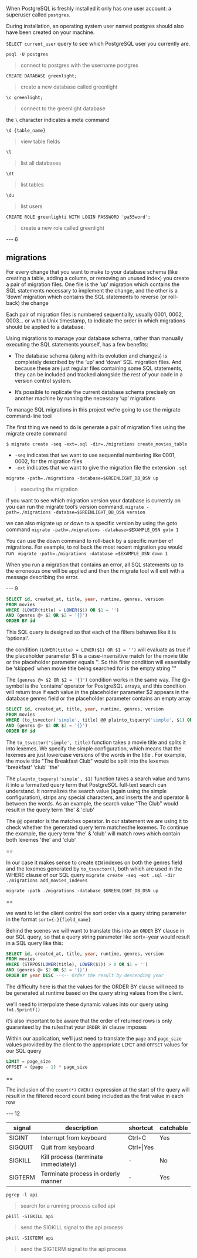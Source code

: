 When PostgreSQL is freshly installed it only has one user account: a superuser called 
`postgres`.


During installation, an operating system user named postgres should also have been 
created on your machine.

`SELECT current_user` query to see which PostgreSQL user you currently are.

`psql -U postgres`
> connect to postgres with the username postgres

`CREATE DATABASE greenlight;`
> create a new database called greenlight

`\c greenlight;`
> connect to the greenlight database

the `\` character indicates a meta command

`\d {table_name}`
> view table fields

`\l`
> list all databases

`\dt`
> list tables

`\du`
> list users

`CREATE ROLE greenlighti WITH LOGIN PASSWORD 'pa55word';`
> create a new role called greenlight

--- 6

## migrations
For every change that you want to make to your database schema
(like creating a table, adding a column, or removing an unused index)
you create a pair of migration files. One file is the ‘up’ migration
which contains the SQL statements necessary to implement the change, and
the other is a ‘down’ migration which contains the SQL statements to
reverse (or roll-back) the change

Each pair of migration files is numbered sequentially, usually 0001, 0002,
0003... or with a Unix timestamp, to indicate the order in which migrations
should be applied to a database.

Using migrations to manage your database schema, rather than manually
executing the SQL statements yourself, has a few benefits:
+ The database schema (along with its evolution and changes) is 
completely described by the ‘up’ and ‘down’ SQL migration files.
And because these are just regular files containing some SQL statements, 
they can be included and tracked alongside the rest of your code in a version control system.

+ It’s possible to replicate the current database schema precisely on
another machine by running the necessary ‘up’ migrations

To manage SQL migrations in this project we’re going to use the
migrate command-line tool 

The first thing we need to do is generate a pair of migration files using
the migrate create command

`$ migrate create -seq -ext=.sql -dir=./migrations create_movies_table`
+ `-seq` indicates that we want to use sequential numbering like 0001, 0002, for
the migration files
+ `-ext` indicates that we want to give the migration file the extension `.sql`

`migrate -path=./migrations -database=$GREENLIGHT_DB_DSN up`
> executing the migration

if you want to see which migration version your database is
currently on you can run the migrate tool’s version command.
`migrate -path=./migrations -databse=$GREENLIGHT_DB_DSN version`

we can also migrate up or down to a specific version by using the goto
command
`migrate -path=./migrations -database=$EXAMPLE_DSN goto 1`

You can use the down command to roll-back by a specific number of migrations. For
example, to rollback the most recent migration you would run
` migrate -path=./migrations -database =$EXAMPLE_DSN down 1`

When you run a migration that contains an error, all SQL
statements up to the erroneous one will be applied and then the
migrate tool will exit with a message describing the error.

--- 9

```sql
SELECT id, created_at, title, year, runtime, genres, version
FROM movies
WHERE (LOWER(title) = LOWER($1) OR $1 = '')
AND (genres @> $2 OR $2 = '{}')
ORDER BY id
```

This SQL query is designed so that each of the filters behaves like it is ‘optional’.

the condition `(LOWER(title) = LOWER($1) OR $1 = '')` will evaluate as true if
the placeholder parameter $1 is a case-insensitive match for the movie title or the
placeholder parameter equals ''. So this filter condition will essentially be ‘skipped’ when
movie title being searched for is the empty string ""

The `(genres @> $2 OR $2 = '{}')` condition works in the same way. The @> symbol is the
‘contains’ operator for PostgreSQL arrays, and this condition will return true if each value
in the placeholder parameter $2 appears in the database genres field or the placeholder
parameter contains an empty array

```sql
SELECT id, created_at, title, year, runtime, genres, version
FROM movies
WHERE (to_tsvector('simple', title) @@ plainto_tsquery('simple', $1) OR $1 = '')
AND (genres @> $2 OR $2 = '{}')
ORDER BY id
```

The `to_tsvector('simple', title)` function takes a movie title and splits it into lexemes.
We specify the simple configuration, which means that the lexemes are just lowercase
versions of the words in the title . For example, the movie title "The Breakfast Club"
would be split into the lexemes 'breakfast' 'club' 'the'

The `plainto_tsquery('simple', $1)` function takes a search value and turns it into a
formatted query term that PostgreSQL full-text search can understand.
It normalizes the search value (again using the simple configuration), strips any special characters, and
inserts the and operator & between the words. As an example, the search value "The Club"
would result in the query term 'the' & 'club'

The `@@` operator is the matches operator. In our statement we are using it to check whether
the generated query term matchesthe lexemes. To continue the example, the query term
'the' & 'club' will match rows which contain both lexemes 'the' and 'club'

==

In our case it makes sense to create `GIN` indexes on both the genres field and the lexemes
generated by `to_tsvector()`, both which are used in the WHERE clause of our SQL query
`migrate create -seq -ext .sql -dir ./migrations add_movies_indexes`

`migrate -path ./migrations -database $GREENLIGHT_DB_DSN up`

==

we want to let the client control the sort order via a query
string parameter in the format `sort={-}{field_name}`

Behind the scenes we will want to translate this into an `ORDER` BY clause in our SQL query,
so that a query string parameter like sort=-year would result in a SQL query like this:

```sql
SELECT id, created_at, title, year, runtime, genres, version
FROM movies
WHERE (STRPOS(LOWER(title), LOWER($1)) > 0 OR $1 = '')
AND (genres @> $2 OR $2 = '{}')
ORDER BY year DESC --<-- Order the result by descending year
```

The difficulty here is that the values for the ORDER BY clause 
will need to be generated at runtime based on the query string 
values from the client.

we’ll need to interpolate these dynamic values into our query using
`fmt.Sprintf()`

it’s also important to be aware that the order of returned
rows is only guaranteed by the rulesthat your `ORDER BY` clause imposes

Within our application, we’ll just need to translate the `page` and `page_size` values provided
by the client to the appropriate `LIMIT` and `OFFSET` values for our SQL query

```sql
LIMIT = page_size
OFFSET = (page - 1) * page_size
```

==

The inclusion of the `count(*)` `OVER()` expression at the start of the query will result in the
filtered record count being included as the first value in each row

--- 12

|signal|description|shortcut|catchable|
|---|---|---|---|
|SIGINT|Interrupt from keyboard|Ctrl+C|Yes|
|SIGQUIT|Quit from keyboard|Ctrl+\|Yes|
|SIGKILL|Kill process (terminate immediately)|-|No|
|SIGTERM|Terminate process in orderly manner|-|Yes|

`pgrep -l api`
> search for a running process called api

`pkill -SIGKILL api`
> send the SIGKILL signal to the api process

`pkill -SIGTERM api`
> send the SIGTERM signal to the api process
